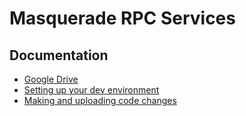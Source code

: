 # Masquerade RPC Services

## Documentation

* [Google Drive](https://drive.google.com/drive/folders/1MamAvVsgAzvkRgYJdZigxZMhjg2yQ8ZD)
* [Setting up your dev environment](docs/env-setup.md)
* [Making and uploading code changes](docs/making-changes.md)
